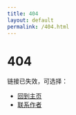 ```yaml
---
title: 404
layout: default
permalink: /404.html
---
```


# 404

链接已失效，可选择：

- [回到主页](/)
- [联系作者](/about)